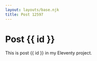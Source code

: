 ```yaml
---
layout: layouts/base.njk
title: Post 12597
---
```


# Post {{ id }}

This is post {{ id }} in my Eleventy project.
